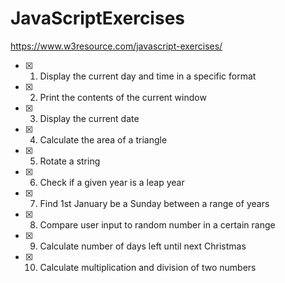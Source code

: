 # JavaScriptExercises
https://www.w3resource.com/javascript-exercises/

- [x] 1. Display the current day and time in a specific format
- [x] 2. Print the contents of the current window
- [x] 3. Display the current date
- [x] 4. Calculate the area of a triangle
- [x] 5. Rotate a string
- [x] 6. Check if a given year is a leap year
- [x] 7. Find 1st January be a Sunday between a range of years
- [x] 8. Compare user input to random number in a certain range
- [x] 9. Calculate number of days left until next Christmas
- [x] 10. Calculate multiplication and division of two numbers
